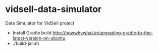 # vidsell-data-simulator
Data Simulator for VidSell project

* Install Gradle build http://howwhywhat.in/upgrading-gradle-to-the-latest-version-on-ubuntu
* ./build-jar.sh
